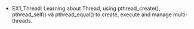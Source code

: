 - EX1_Thread: Learning about Thread, using pthread_create(), pthread_self() và pthread_equal() to create, execute and manage multi-threads.
